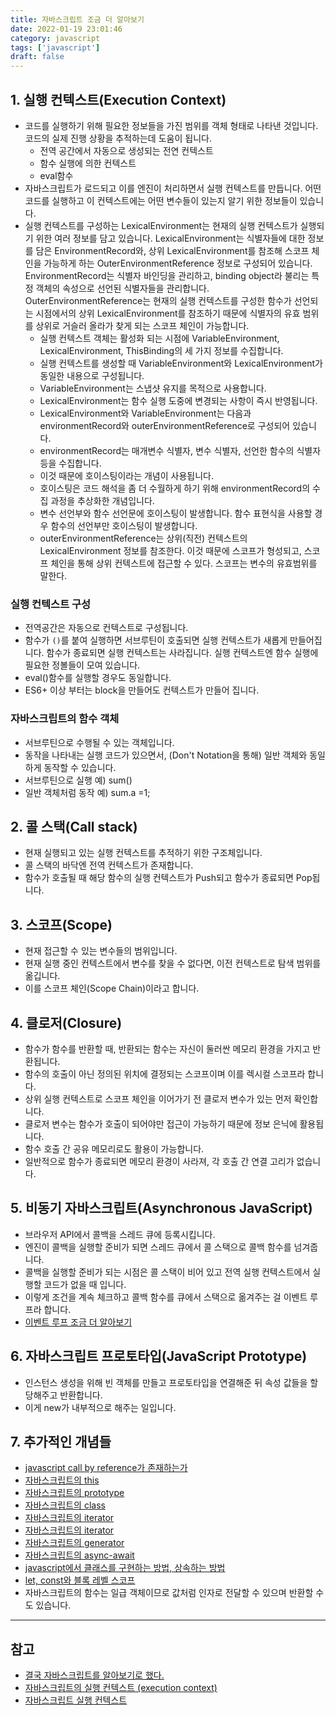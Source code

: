 ```yaml
---
title: 자바스크립트 조금 더 알아보기
date: 2022-01-19 23:01:46
category: javascript
tags: ['javascript']
draft: false
---
```


## 1. 실행 컨텍스트(Execution Context)

- 코드를 실행하기 위해 필요한 정보들을 가진 범위를 객체 형태로 나타낸 것입니다. 코드의 실제 진행 상황을 추적하는데 도움이 됩니다.
  - 전역 공간에서 자동으로 생성되는 전연 컨텍스트
  - 함수 실행에 의한 컨텍스트
  - eval함수
- 자바스크립트가 로드되고 이를 엔진이 처리하면서 실행 컨텍스트를 만듭니다. 어떤 코드를 실행하고 이 컨텍스트에는 어떤 변수들이 있는지 알기 위한 정보들이 있습니다.
- 실행 컨텍스트를 구성하는 LexicalEnvironment는 현재의 실행 컨텍스트가 실행되기 위한 여러 정보를 담고 있습니다. LexicalEnvironment는 식별자들에 대한 정보를 담은 EnvironmentRecord와, 상위 LexicalEnvironment를 참조해 스코프 체인을 가능하게 하는 OuterEnvironmentReference 정보로 구성되어 있습니다. EnvironmentRecord는 식별자 바인딩을 관리하고, binding object라 불리는 특정 객체의 속성으로 선언된 식별자들을 관리합니다. OuterEnvironmentReference는 현재의 실행 컨텍스트를 구성한 함수가 선언되는 시점에서의 상위 LexicalEnvironment를 참조하기 때문에 식별자의 유효 범위를 상위로 거슬러 올라가 찾게 되는 스코프 체인이 가능합니다.
  - 실행 컨텍스트 객체는 활성화 되는 시점에 VariableEnvironment, LexicalEnvironment, ThisBinding의 세 가지 정보를 수집합니다.
  - 실행 컨텍스트를 생성할 때 VariableEnvironment와 LexicalEnvironment가 동일한 내용으로 구성됩니다.
  - VariableEnvironment는 스냅샷 유지를 목적으로 사용합니다.
  - LexicalEnvironment는 함수 실행 도중에 변경되는 사항이 즉시 반영됩니다.
  - LexicalEnvironment와 VariableEnvironment는 다음과 environmentRecord와 outerEnvironmentReference로 구성되어 있습니다.
  - environmentRecord는 매개변수 식별자, 변수 식별자, 선언한 함수의 식별자 등을 수집합니다.
  - 이것 때문에 호이스팅이라는 개념이 사용됩니다.
  - 호이스팅은 코드 해석을 좀 더 수월하게 하기 위해 environmentRecord의 수집 과정을 추상화한 개념입니다.
  - 변수 선언부와 함수 선언문에 호이스팅이 발생합니다. 함수 표현식을 사용할 경우 함수의 선언부만 호이스팅이 발생합니다.
  - outerEnvironmentReference는 상위(직전) 컨텍스트의 LexicalEnvironment 정보를 참조한다.
이것 때문에 스코프가 형성되고, 스코프 체인을 통해 상위 컨텍스트에 접근할 수 있다.
스코프는 변수의 유효범위를 말한다.


### 실행 컨텍스트 구성

- 전역공간은 자동으로 컨텍스트로 구성됩니다.
- 함수가 `()`를 붙여 실행하면 서브루틴이 호출되면 실행 컨텍스트가 새롭게 만들어집니다. 함수가 종료되면 실행 컨텍스트는 사라집니다. 실행 컨텍스트엔 함수 실행에 필요한 정볼들이 모여 있습니다.
- eval()함수를 실행할 경우도 동일합니다.
- ES6+ 이상 부터는 block을 만들어도 컨텍스트가 만들어 집니다.


### 자바스크립트의 함수 객체

- 서브루틴으로 수행될 수 있는 객체입니다.
- 동작을 나타내는 실행 코드가 있으면서, (Don't Notation을 통해) 일반 객체와 동일하게 동작할 수 있습니다.
- 서브루틴으로 실행 예) sum()
- 일반 객체처럼 동작 예) sum.a =1;

## 2. 콜 스택(Call stack)

- 현재 실행되고 있는 실행 컨텍스트를 추적하기 위한 구조체입니다.
- 콜 스택의 바닥엔 전역 컨텍스트가 존재합니다.
- 함수가 호출될 때 해당 함수의 실행 컨텍스트가 Push되고 함수가 종료되면 Pop됩니다.

## 3. 스코프(Scope)

- 현재 접근할 수 있는 변수들의 범위입니다. 
- 현재 실행 중인 컨텍스트에서 변수를 찾을 수 없다면, 이전 컨텍스트로 탐색 범위를 옮깁니다.
- 이를 스코프 체인(Scope Chain)이라고 합니다.

## 4. 클로저(Closure)

- 함수가 함수를 반환할 때, 반환되는 함수는 자신이 둘러싼 메모리 환경을 가지고 반환됩니다.
- 함수의 호출이 아닌 정의된 위치에 결정되는 스코프이며 이를 렉시컬 스코프라 합니다.
- 상위 실행 컨텍스트로 스코프 체인을 이어가기 전 클로저 변수가 있는 먼저 확인합니다.
- 클로저 변수는 함수가 호출이 되어야만 접근이 가능하기 때문에 정보 은닉에 활용됩니다.
- 함수 호출 간 공유 메모리로도 활용이 가능합니다.
- 일반적으로 함수가 종료되면 메모리 환경이 사라져, 각 호출 간 연결 고리가 없습니다.

## 5. 비동기 자바스크립트(Asynchronous JavaScript)

- 브라우저 API에서 콜백을 스레드 큐에 등록시킵니다.
- 엔진이 콜백을 실행할 준비가 되면 스레드 큐에서 콜 스택으로 콜백 함수를 넘겨줍니다. 
- 콜백을 실행할 준비가 되는 시점은 콜 스택이 비어 있고 전역 실행 컨텍스트에서 실행할 코드가 없을 때 입니다.
- 이렇게 조건을 계속 체크하고 콜백 함수를 큐에서 스택으로 옮겨주는 걸 이벤트 루프라 합니다.
- <a href='/javascript/event-loop/' target="_blank">이벤트 루프 조금 더 알아보기</a>

## 6. 자바스크립트 프로토타입(JavaScript Prototype)

- 인스턴스 생성을 위해 빈 객체를 만들고 프로토타입을 연결해준 뒤 속성 값들을 할당해주고 반환합니다.
- 이게 new가 내부적으로 해주는 일입니다.

## 7. 추가적인 개념들

- <a href='/javascript/javascript-call-by-reference가-존재하는가/' target="_blank">javascript call by reference가 존재하는가</a>
- <a href='/javascript/this/' target="_blank">자바스크립트의 this</a>
- <a href='/javascript/prototype/' target="_blank">자바스크립트의 prototype</a>
- <a href='/javascript/class/' target="_blank">자바스크립트의 class</a>
- <a href='/javascript/iterator/' target="_blank">자바스크립트의 iterator</a>
- <a href='/javascript/iterator/' target="_blank">자바스크립트의 iterator</a>
- <a href='/javascript/generator/' target="_blank">자바스크립트의 generator</a>
- <a href='/javascript/async-await/' target="_blank">자바스크립트의 async-await</a>
- <a href='/javascript/javascript%EC%97%90%EC%84%9C-%ED%81%B4%EB%9E%98%EC%8A%A4%EB%A5%BC-%EA%B5%AC%ED%98%84%ED%95%98%EB%8A%94-%EB%B0%A9%EB%B2%95,-%EC%83%81%EC%86%8D%ED%95%98%EB%8A%94-%EB%B0%A9%EB%B2%95/' target="_blank">javascript에서 클래스를 구현하는 방법, 상속하는 방법</a>
- <a href='https://poiemaweb.com/es6-block-scope/' target="_blank">let, const와 블록 레벨 스코프</a>
- 자바스크립트의 함수는 일급 객체이므로 값처럼 인자로 전달할 수 있으며 반환할 수도 있습니다.  

<!-- ## 8. 다루지 못한 컨셉들
프로토타입이 부모-자식 간 어떻게 연결이 되는지
프로토타입 또한 객체이기에 __proto__를 갖고 있습니다.
ES2015+ 문법들의 동작 원리
class, super, extends 키워드
결국 프로토타입으로 만들어집니다.
Promise
비동기 처리 방법을 그대로 따라갑니다.
스레드 큐의 두 가지 종류(MicroTask, MacroTask)를 알아봐야 합니다.
ES2016의 Async/Await
ES2015의 Promise, Iterator, Generator를 알면 더 확실히 보입니다.
이를 알아보기 위한 방법
babel이라는 트랜스파일러로 폴리필 코드를 살펴봅니다.
프레임워크 구현체에서 잘 모르거나 사용하지 않는 문법이 있다면 스펙을 찾아봅니다. -->

---

## 참고
- [결국 자바스크립트를 알아보기로 했다.](https://forward.nhn.com/2021/sessions/17)
- [자바스크립트의 실행 컨텍스트 (execution context)](https://velog.io/@ggong/%EC%9E%90%EB%B0%94%EC%8A%A4%ED%81%AC%EB%A6%BD%ED%8A%B8%EC%9D%98-%EC%8B%A4%ED%96%89-%EC%BB%A8%ED%85%8D%EC%8A%A4%ED%8A%B8-execution-context)
- [자바스크립트 실행 컨텍스트](https://junilhwang.github.io/TIL/Javascript/Domain/Execution-Context/#_1-%E1%84%80%E1%85%A2%E1%84%82%E1%85%A7%E1%86%B7)
